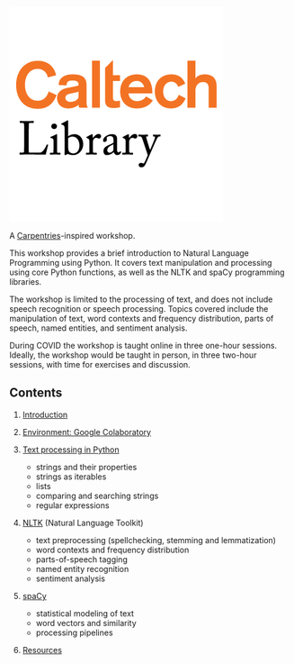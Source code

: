 ![Caltech Library](caltechlibrary.png 'Caltech Library')

A [Carpentries](https://carpentries.org)-inspired workshop.
 
This workshop provides a brief introduction to Natural Language Programming using Python.
It covers text manipulation and processing using core Python functions, as well as the 
NLTK and spaCy programming libraries.

The workshop is limited to the processing of text, and does not include speech recognition
or speech processing. Topics covered include the manipulation of text, word contexts and
frequency distribution, parts of speech, named entities, and sentiment analysis.

During COVID the workshop is taught online in three one-hour sessions. Ideally, the workshop
would be taught in person, in three two-hour sessions, with time for exercises and discussion.

## Contents

1. [Introduction](intro.md)

2. [Environment: Google Colaboratory](setup.md)

3. [Text processing in Python](python-strings.md)
    + strings and their properties
    + strings as iterables
    + lists
    + comparing and searching strings
    + regular expressions

4. [NLTK](nltk.md) (Natural Language Toolkit)
    + text preprocessing (spellchecking, stemming and lemmatization)
    + word contexts and frequency distribution
    + parts-of-speech tagging
    + named entity recognition
    + sentiment analysis

5. [spaCy](spacy.md)
    + statistical modeling of text
    + word vectors and similarity
    + processing pipelines

6. [Resources](resources.md)

